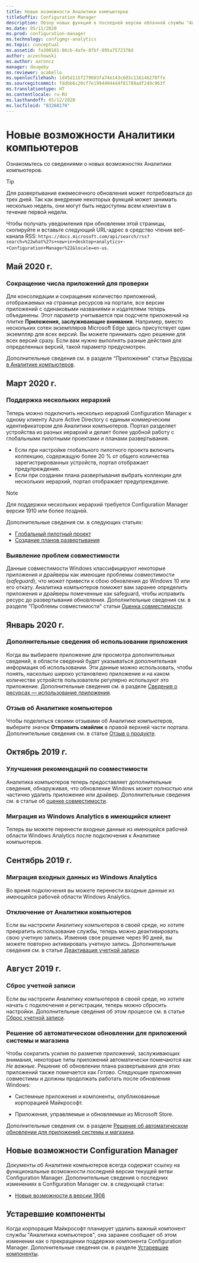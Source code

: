 ```yaml
---
title: Новые возможности Аналитики компьютеров
titleSuffix: Configuration Manager
description: Обзор новых функций в последней версии облачной службы "Аналитика компьютеров".
ms.date: 05/11/2020
ms.prod: configuration-manager
ms.technology: configmgr-analytics
ms.topic: conceptual
ms.assetid: fa300181-86cb-4afe-8fbf-895a7572378d
author: aczechowski
ms.author: aaroncz
manager: dougeby
ms.reviewer: acabello
ms.openlocfilehash: 1d45d115f279603fa74e143c603c116146278ffe
ms.sourcegitcommit: fddbb6c20cf7e19944944d4f81788adf249c963f
ms.translationtype: HT
ms.contentlocale: ru-RU
ms.lasthandoff: 05/12/2020
ms.locfileid: "83268170"
---
```

# <a name="whats-new-in-desktop-analytics"></a>Новые возможности Аналитики компьютеров

Ознакомьтесь со сведениями о новых возможностях Аналитики компьютеров.

> [!TIP]
> Для развертывания ежемесячного обновления может потребоваться до трех дней. Так как внедрение некоторых функций может занимать несколько недель, они могут быть недоступны всем клиентам в течение первой недели.

Чтобы получать уведомления при обновлении этой страницы, скопируйте и вставьте следующий URL-адрес в средство чтения веб-канала RSS: `https://docs.microsoft.com/api/search/rss?search=%22what%27s+new+in+desktop+analytics+-+Configuration+Manager%22&locale=en-us`.
<!-- a locale is required for the RSS search string -->

## <a name="may-2020"></a>Май 2020 г.

### <a name="reduce-the-number-of-apps-for-review"></a>Сокращение числа приложений для проверки

<!-- 5542186 -->

Для консолидации и сокращения количество приложений, отображаемых на странице ресурсов на портале, все версии приложений с одинаковыми названиями и издателями теперь объединены. Этот параметр учитывается при подсчете приложений на плитке **Приложения, заслуживающие внимания**. Например, вместо нескольких сотен экземпляров Microsoft Edge здесь присутствует один экземпляр для всех версий. Вы можете принимать одно решение для всех версий сразу. Если вам нужно выполнять разные действия для определенных версий, такой параметр предусмотрен.

Дополнительные сведения см. в разделе "Приложения" статьи [Ресурсы в Аналитике компьютеров](about-assets.md#apps).

## <a name="march-2020"></a>Март 2020 г.

### <a name="support-for-multiple-hierarchies"></a>Поддержка нескольких иерархий

<!-- 4814075, 6079184 -->

Теперь можно подключить несколько иерархий Configuration Manager к одному клиенту Azure Active Directory с единым коммерческим идентификатором для Аналитики компьютеров. Портал разделяет устройства из разных иерархий и делает более удобной работу с глобальными пилотными проектами и планами развертывания.

- Если при настройке глобального пилотного проекта включить коллекцию, содержащую более 20 % от общего количества зарегистрированных устройств, портал отображает предупреждение.
- Если при создании плана развертывания выбрать коллекции для нескольких иерархий, портал отображает предупреждение.

> [!NOTE]
> Для поддержки нескольких иерархий требуется Configuration Manager версии 1910 или более поздней.

Дополнительные сведения см. в следующих статьях:

- [Глобальный пилотный проект](deploy-pilot.md#bkmk_GlobalPilot)
- [Создание планов развертывания](create-deployment-plans.md)

### <a name="identify-compatibility-safeguards"></a>Выявление проблем совместимости

<!-- 5746559 -->

Данные совместимости Windows классифицируют некоторые приложения и драйверы как имеющие проблемы совместимости (*safeguard*), что может привести к сбою обновления до Windows 10 или его откату. Аналитика компьютеров поможет вам заранее определить приложения и драйверы помеченные как safeguard, чтобы исправить ресурс до развертывания обновления. Дополнительные сведения см. в разделе "Проблемы совместимости" статьи [Оценка совместимости](compat-assessment.md#safeguards).

## <a name="january-2020"></a>Январь 2020 г.

### <a name="additional-app-usage-detail"></a>Дополнительные сведения об использовании приложения

<!-- 5533890 -->

Когда вы выбираете приложение для просмотра дополнительных сведений, в области сведений будет указываться дополнительная информация об использовании. Эти данные можно использовать, чтобы понять, насколько широко установлено приложение и на каком количестве устройств пользователи регулярно используют это приложение. Дополнительные сведения см. в разделе [Сведения о ресурсах — использование приложения](about-assets.md#usage).

### <a name="provide-feedback-on-desktop-analytics"></a>Отзыв об Аналитике компьютеров

<!-- 5451636 -->

Чтобы поделиться своими отзывами об Аналитике компьютеров, выберите значок **Отправить смайлик** в правой верхней части портала. Дополнительные сведения см. в статье [Отзыв о продукте](get-support.md#bkmk_feedback).

## <a name="october-2019"></a>Октябрь 2019 г.

### <a name="improvements-to-compatibility-recommendations"></a>Улучшения рекомендаций по совместимости

<!-- 3594545 -->

Аналитика компьютеров теперь предоставляет дополнительные сведения, обнаруживая, что обновление Windows может полностью или частично удалить приложение или драйвер. Дополнительные сведения см. в статье об [оценке совместимости](compat-assessment.md#asset-is-removed-during-upgrade).

### <a name="migrate-from-windows-analytics-to-existing-tenant"></a>Миграция из Windows Analytics в имеющийся клиент

<!-- 5202803 -->

Теперь вы можете перенести входные данные из имеющейся рабочей области Windows Analytics после подключения к Аналитике компьютеров.

## <a name="september-2019"></a>Сентябрь 2019 г.

### <a name="migrate-inputs-from-windows-analytics"></a>Миграция входных данных из Windows Analytics

<!-- 4252663 -->

Во время подключения вы можете перенести входные данные из имеющейся рабочей области Windows Analytics.

### <a name="offboard-from-desktop-analytics"></a>Отключение от Аналитики компьютеров

<!-- 4972396 -->

Если вы настроили Аналитику компьютеров в своей среде, но хотите прекратить использование службы, теперь можно деактивировать свою учетную запись. Изменив свое решение через 90 дней, вы можете повторно активировать учетную запись. Дополнительные сведения см. в статье [Деактивация учетной записи](account-close.md).

## <a name="august-2019"></a>Август 2019 г.

### <a name="reset-your-account"></a>Сброс учетной записи

<!-- 3733897 -->

Если вы настроили Аналитику компьютеров в своей среде, но хотите начать с подключения и регистрации, теперь можно сбросить настройки. Дополнительные сведения об этом процессе см. в статье [Сброс учетной записи](account-reset.md).

### <a name="automatic-upgrade-decision-of-system-and-store-apps"></a>Решение об автоматическом обновлении для приложений системы и магазина

<!-- 3587232 -->

Чтобы сократить усилия по разметке приложений, заслуживающих внимания, некоторые типы приложений автоматически помечаются как *Не важные*. Решение об обновлении плана развертывания для этих приложений также помечается как *Готово*. Следующие приложения совместимы и должны продолжать работать после обновления Windows:

- Системные приложения и компоненты, опубликованные корпорацией Майкрософт.

- Приложения, управляемые и обновляемые из Microsoft Store.

Дополнительные сведения см. в разделе [Решение об автоматическом обновлении для приложений системы и магазина](about-assets.md#bkmk_plan-autoapp).

## <a name="whats-new-in-configuration-manager"></a>Новые возможности Configuration Manager

Документы об Аналитике компьютеров всегда содержат ссылку на функциональные возможности последней версии текущей ветви Configuration Manager. Дополнительные сведения о последних изменениях в Configuration Manager см. в следующей статье:

<!-- - [What's new in version 1910](../core/plan-design/changes/whats-new-in-version-1910.md#bkmk_da) -->

- [Новые возможности в версии 1906](../core/plan-design/changes/whats-new-in-version-1906.md#bkmk_da)

## <a name="deprecated-features"></a>Устаревшие компоненты

Когда корпорация Майкрософт планирует удалить важный компонент службы "Аналитика компьютеров", она заранее сообщает об этом изменении как о прекращении поддержки компонента Configuration Manager. Дополнительные сведения см. в разделе [Устаревшие компоненты](../core/plan-design/changes/deprecated/removed-and-deprecated-cmfeatures.md#deprecated-features).
